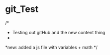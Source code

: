 # git_Test
/*
* Testing out gitHub and the new content thing
*
*new: added a js file with variables + math
*/
